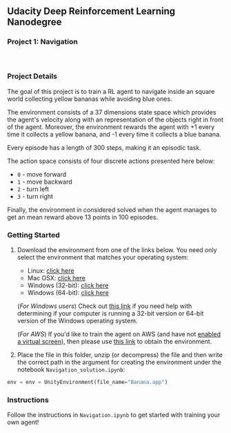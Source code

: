 ## Udacity Deep Reinforcement Learning Nanodegree
### Project 1: Navigation

##### &nbsp;

### Project Details
The goal of this project is to train a RL agent to navigate inside an square world collecting yellow bananas while avoiding blue ones.

The environment consists of a 37 dimensions state space which provides the agent's velocity along with an representation of the objects right in front of the agent. Moreover, the environment rewards the agent with +1 every time it collects a yellow banana, and -1 every time it collects a blue banana.

Every episode has a length of 300 steps, making it an episodic task.

The action space consists of four discrete actions presented here below:

- `0` - move forward
- `1` - move backward
- `2` - turn left
- `3` - turn right

Finally, the environment in considered solved when the agent manages to get an mean reward above 13 points in 100 episodes.

### Getting Started
1. Download the environment from one of the links below.  You need only select the environment that matches your operating system:
    - Linux: [click here](https://s3-us-west-1.amazonaws.com/udacity-drlnd/P1/Banana/Banana_Linux.zip)
    - Mac OSX: [click here](https://s3-us-west-1.amazonaws.com/udacity-drlnd/P1/Banana/Banana.app.zip)
    - Windows (32-bit): [click here](https://s3-us-west-1.amazonaws.com/udacity-drlnd/P1/Banana/Banana_Windows_x86.zip)
    - Windows (64-bit): [click here](https://s3-us-west-1.amazonaws.com/udacity-drlnd/P1/Banana/Banana_Windows_x86_64.zip)

    (_For Windows users_) Check out [this link](https://support.microsoft.com/en-us/help/827218/how-to-determine-whether-a-computer-is-running-a-32-bit-version-or-64) if you need help with determining if your computer is running a 32-bit version or 64-bit version of the Windows operating system.

    (_For AWS_) If you'd like to train the agent on AWS (and have not [enabled a virtual screen](https://github.com/Unity-Technologies/ml-agents/blob/master/docs/Training-on-Amazon-Web-Service.md)), then please use [this link](https://s3-us-west-1.amazonaws.com/udacity-drlnd/P1/Banana/Banana_Linux_NoVis.zip) to obtain the environment.

2. Place the file in this folder, unzip (or decompress) the file and then write the correct path in the argument for creating the environment under the notebook `Navigation_solution.ipynb`:

```python
env = env = UnityEnvironment(file_name="Banana.app")
```

### Instructions
Follow the instructions in `Navigation.ipynb` to get started with training your own agent!
